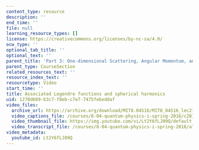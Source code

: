 ```yaml
---
content_type: resource
description: ''
end_time: ''
file: null
learning_resource_types: []
license: https://creativecommons.org/licenses/by-nc-sa/4.0/
ocw_type: ''
optional_tab_title: ''
optional_text: ''
parent_title: 'Part 3: One-dimensional Scattering, Angular Momentum, and Central Potentials'
parent_type: CourseSection
related_resources_text: ''
resource_index_text: ''
resourcetype: Video
start_time: ''
title: Associated Legendre functions and spherical harmonics
uid: 1270d689-b3c7-f8eb-c7e7-7475febeddaf
video_files:
  archive_url: https://archive.org/download/MIT8.04S16/MIT8_04S16_lec21_s1_300k.mp4
  video_captions_file: /courses/8-04-quantum-physics-i-spring-2016/c281b9a67cff59d5b587ad33694e092d_Lt2Y6fLJ09Q.vtt
  video_thumbnail_file: https://img.youtube.com/vi/Lt2Y6fLJ09Q/default.jpg
  video_transcript_file: /courses/8-04-quantum-physics-i-spring-2016/a71554e914621fef9eccef6451f811bf_Lt2Y6fLJ09Q.pdf
video_metadata:
  youtube_id: Lt2Y6fLJ09Q
---
```

